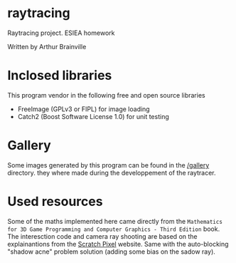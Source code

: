 # raytracing
Raytracing project. ESIEA homework

Written by Arthur Brainville

# Inclosed libraries

This program vendor in the following free and open source libraries
 - FreeImage (GPLv3 or FIPL) for image loading
 - Catch2 (Boost Software License 1.0) for unit testing

# Gallery

Some images generated by this program can be found in the [/gallery](/gallery) directory. they where made during the developpement of the raytracer.

# Used resources

Some of the maths implemented here came directly from the `Mathematics for 3D Game Programming and Computer Graphics - Third Edition` book. The interesction code and camera ray shooting are based on the explainantions from the [Scratch Pixel](https://www.scratchapixel.com/index.php?redirect) website. Same with the auto-blocking "shadow acne" problem solution (adding some bias on the sadow ray). 
